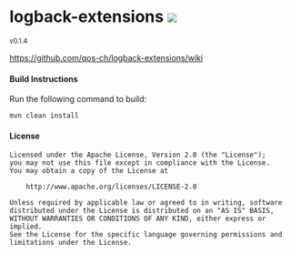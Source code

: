<h1>logback-extensions <a href='https://logback.ci.cloudbees.com/job/logback-extensions/job/logback-extensions-OracleJDK7-SNAPSHOT/'><img src='https://logback.ci.cloudbees.com/buildStatus/icon?job=logback-extensions/logback-extensions-OracleJDK7-SNAPSHOT'></a></h1>
<sup>v0.1.4</sup>

https://github.com/qos-ch/logback-extensions/wiki

#### Build Instructions
Run the following command to build:

```
mvn clean install
```

#### License
```
Licensed under the Apache License, Version 2.0 (the "License");
you may not use this file except in compliance with the License.
You may obtain a copy of the License at

    http://www.apache.org/licenses/LICENSE-2.0

Unless required by applicable law or agreed to in writing, software
distributed under the License is distributed on an "AS IS" BASIS,
WITHOUT WARRANTIES OR CONDITIONS OF ANY KIND, either express or implied.
See the License for the specific language governing permissions and
limitations under the License.
```
